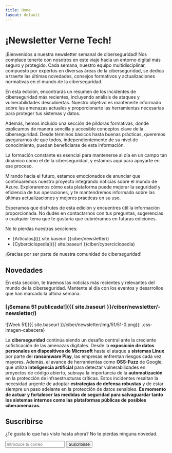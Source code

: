 ```yaml
---
title: Home
layout: default
---
```


# ¡Newsletter Verne Tech!

¡Bienvenidos a nuestra newsletter semanal de ciberseguridad! Nos complace tenerte con nosotros en este viaje hacia un entorno digital más seguro y protegido. Cada semana, nuestro equipo multidisciplinar, compuesto por expertos en diversas áreas de la ciberseguridad, se dedica a traerte las últimas novedades, consejos formativos y actualizaciones normativas en el mundo de la ciberseguridad.

En esta edición, encontrarás un resumen de los incidentes de ciberseguridad más recientes, incluyendo análisis de ataques y vulnerabilidades descubiertas. Nuestro objetivo es mantenerte informado sobre las amenazas actuales y proporcionarte las herramientas necesarias para proteger tus sistemas y datos.

Además, hemos incluido una sección de píldoras formativas, donde explicamos de manera sencilla y accesible conceptos clave de la ciberseguridad. Desde términos básicos hasta buenas prácticas, queremos asegurarnos de que todos, independientemente de su nivel de conocimiento, puedan beneficiarse de esta información.

La formación constante es esencial para mantenerse al día en un campo tan dinámico como el de la ciberseguridad, y estamos aquí para apoyarte en ese proceso.

Mirando hacia el futuro, estamos emocionados de anunciar que continuaremos nuestro proyecto integrando noticias sobre el mundo de Azure. Exploraremos cómo esta plataforma puede mejorar la seguridad y eficiencia de tus operaciones, y te mantendremos informado sobre las últimas actualizaciones y mejores prácticas en su uso.

Esperamos que disfrutes de esta edición y encuentres útil la información proporcionada. No dudes en contactarnos con tus preguntas, sugerencias o cualquier tema que te gustaría que cubriéramos en futuras ediciones.

No te pierdas nuestras secciones:

- [Artículos]({{ site.baseurl }}ciber/newsletter/)
- [Cyberciclopedia]({{ site.baseurl }}ciber/cyberciclopedia)

¡Gracias por ser parte de nuestra comunidad de ciberseguridad!

## Novedades

En esta sección, te traemos las noticias más recientes y relevantes del mundo de la ciberseguridad. Mantente al día con los eventos y desarrollos que han marcado la última semana.

### [¡Semana 51 publicada!]({{ site.baseurl }}/ciber/newsletter/-newsletter/)

![Week 51]({{ site.baseurl }}/ciber/newsletter/img/51/51-0.png){: .css-imagen-cabecera}

La **ciberseguridad** continúa siendo un desafío central ante la creciente sofisticación de las amenazas digitales. Desde la **exposición de datos personales en dispositivos de Microsoft** hasta el ataque a **sistemas Linux** por parte del **ransomware Play**, las empresas enfrentan riesgos cada vez mayores. Además, el avance de herramientas como **OSS-Fuzz** de Google, que utiliza **inteligencia artificial** para detectar vulnerabilidades en proyectos de código abierto, subraya la importancia de la **automatización** en la protección de infraestructuras críticas. Estos incidentes resaltan la necesidad urgente de adoptar **estrategias de defensa robustas** y de estar siempre un paso adelante en la protección de datos sensibles. **Es momento de actuar y fortalecer las medidas de seguridad para salvaguardar tanto los sistemas internos como las plataformas públicas de posibles ciberamenazas.**

## Suscribirse

¿Te gusta lo que has visto hasta ahora? No te pierdas ninguna novedad.

<form action="https://formspree.io/mkgwlerd" method="POST" class="flex-form">
  <label for="email">
    <i class="ion-email"></i>
  </label>
  <input type="email" id="email" name="email" placeholder="Introduce tu correo" required>
  <input type="submit" value="Suscribirse">
</form>

